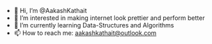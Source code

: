 - 👋 Hi, I’m @AakashKathait
- 👀 I’m interested in making internet look prettier and perform better
- 🌱 I’m currently learning Data-Structures and Algorithms
- 📫 How to reach me: aakashkathait@outlook.com

<!---
AakashKathait/AakashKathait is a ✨ special ✨ repository because its `README.md` (this file) appears on your GitHub profile.
You can click the Preview link to take a look at your changes.
--->
